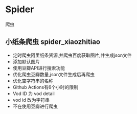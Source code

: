 # Spider
爬虫


## 小纸条爬虫 spider_xiaozhitiao 
* 定时爬虫阿里纸条资源,并爬虫百度获取图片,并生成json文件
* 添加默认图片
* 使用豆瓣API进行搜索功能
* 优化爬虫豆瓣数量,json文件生成后再爬虫
* 优化空字符串的名称
* Github Actions有6个小时的限制
* Vod ID 为 vod detail
* vod id 改为字符串
* 不在使用豆瓣进行爬虫